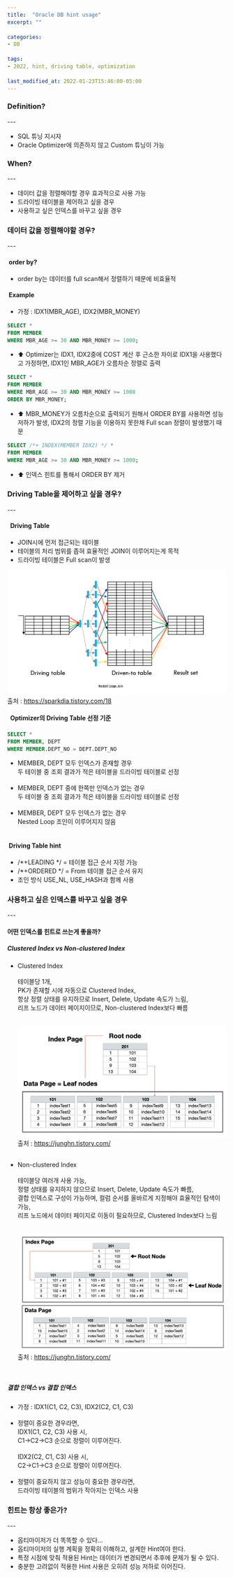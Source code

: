 ```yaml
---
title:  "Oracle DB hint usage"
excerpt: ""

categories:
- DB
  
tags:
- 2022, hint, driving table, optimization

last_modified_at: 2022-01-23T15:46:00-05:00
---
```


<h3> Definition? </h3>
---

- SQL 튜닝 지시자 <br>
- Oracle Optimizer에 의존하지 않고 Custom 튜닝이 가능

<h3> When? </h3>
---

- 데이터 값을 정렬해야할 경우 효과적으로 사용 가능<br>
- 드라이빙 테이블을 제어하고 싶을 경우<br>
- 사용하고 싶은 인덱스를 바꾸고 싶을 경우<br>

<h3> 데이터 값을 정렬해야할 경우?</h3>
---
<h4> &nbsp;order by?</h4>

- order by는 데이터를 full scan해서 정렬하기 때문에 비효율적

<h4> &nbsp;Example</h4> 

- 가정 : IDX1(MBR_AGE), IDX2(MBR_MONEY) <br>

~~~sql
SELECT *
FROM MEMBER
WHERE MBR_AGE >= 30 AND MBR_MONEY >= 1000;
~~~

- ⬆️ Optimizer는 IDX1, IDX2중에 COST 계산 후 근소한 차이로 IDX1을 사용했다고 가정하면, IDX1인 MBR_AGE가 오름차순 정렬로 출력<br>

~~~sql
SELECT *
FROM MEMBER
WHERE MBR_AGE >= 30 AND MBR_MONEY >= 1000
ORDER BY MBR_MONEY;
~~~

- ⬆️ MBR_MONEY가 오름차순으로 출력되기 원해서 ORDER BY를 사용하면 성능 저하가 발생, IDX2의 정렬 기능을 이용하지 못한채 Full scan 정렬이 발생했기 때문

~~~sql
SELECT /*+ INDEX(MEMBER IDX2) */ *
FROM MEMBER
WHERE MBR_AGE >= 30 AND MBR_MONEY >= 1000;
~~~

- ⬆️ 인덱스 힌트를 통해서 ORDER BY 제거


<h3> Driving Table을 제어하고 싶을 경우?</h3>
---
<h4> &nbsp; Driving Table </h4>

- JOIN시에 먼저 접근되는 테이블<br>
- 테이블의 처리 범위를 좁혀 효율적인 JOIN이 이루어지는게 목적<br>
- 드라이빙 테이블은 Full scan이 발생<br>

![](/assets/images/db/drvingtable_def.png)
출처 : https://sparkdia.tistory.com/18 <br>

<h4> &nbsp; Optimizer의 Driving Table 선정 기준</h4>

~~~sql
SELECT * 
FROM MEMBER, DEPT 
WHERE MEMBER.DEPT_NO = DEPT.DEPT_NO
~~~

- MEMBER, DEPT 모두 인덱스가 존재할 경우 <br>
두 테이블 중 조회 결과가 적은 테이블을 드라이빙 테이블로 선정 <br><br>
- MEMBER, DEPT 중에 한쪽만 인덱스가 없는 경우 <br>
두 테이블 중 조회 결과가 적은 테이블을 드라이빙 테이블로 선정 <br><br>
- MEMBER, DEPT 모두 인덱스가 없는 경우<br>
Nested Loop 조인이 이루어지지 않음 <br><br>

<h4> &nbsp;Driving Table hint </h4>

- /*+LEADING */ = 테이블 접근 순서 지정 가능
- /*+ORDERED */ = From 테이블 접근 순서 유지
- 조인 방식 USE_NL, USE_HASH과 함께 사용


<h3> 사용하고 싶은 인덱스를 바꾸고 싶을 경우</h3>
---

<h4> 어떤 인덱스를 힌트로 쓰는게 좋을까?</h4>
<h5> Clustered Index vs Non-clustered Index </h5>

- Clustered Index<br><br>
테이블당 1개,<br>
PK가 존재할 시에 자동으로 Clustered Index,<br>
항상 정렬 상태를 유지하므로 Insert, Delete, Update 속도가 느림,<br>
리프 노드가 데이터 페이지이므로, Non-clustered Index보다 빠름<br><br>

  ![](/assets/images/db/클러스터_인덱스.png)
출처 : https://junghn.tistory.com/
<br><br>

- Non-clustered Index<br><br>
테이블당 여러개 사용 가능,<br>
정렬 상태를 유지하지 않으므로 Insert, Delete, Update 속도가 빠름,<br>
결합 인덱스로 구성이 가능하며, 컬럼 순서를 올바르게 지정해야 효율적인 탐색이 가능,<br>
리프 노드에서 데이터 페이지로 이동이 필요하므로, Clustered Index보다 느림<br><br>

  ![](/assets/images/db/논클러스터_인덱스.png)
출처 : https://junghn.tistory.com/
<br>

<h5> 결합 인덱스 vs 결합 인덱스 </h5>

- 가정 : IDX1(C1, C2, C3), IDX2(C2, C1, C3)
<br><br>
- 정렬이 중요한 경우라면,<br> 
IDX1(C1, C2, C3) 사용 시, <br>
C1->C2->C3 순으로 정렬이 이루어진다. <br><br>
IDX2(C2, C1, C3) 사용 시,<br>
C2->C1->C3 순으로 정렬이 이루어진다.<br><br>
- 정렬이 중요하지 않고 성능이 중요한 경우라면,<br>
드라이빙 테이블의 범위가 작아지는 인덱스 사용<br>

<h3> 힌트는 항상 좋은가? </h3>
---

- 옵티마이저가 더 똑똑할 수 있다...<br>
- 옵티마이저의 실행 계획을 정확히 이해하고, 설계한 Hint여야 한다.<br>
- 특정 시점에 맞춰 적용된 Hint는 데이터가 변경되면서 추후에 문제가 될 수 있다.<br>
- 충분한 고려없이 적용한 Hint 사용은 오히려 성능 저하로 이어진다.<br>



